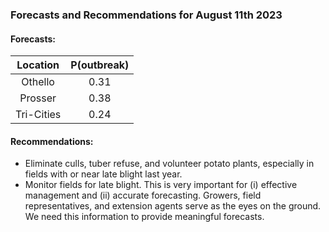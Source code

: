 ###  Forecasts and Recommendations for August 11th 2023
#### Forecasts:

| Location | P(outbreak) |
| :---: | :---: |
| Othello | 0.31 |
| Prosser | 0.38 |
| Tri-Cities | 0.24 |

#### Recommendations:

* Eliminate culls, tuber refuse, and volunteer potato plants, especially in fields with or near late blight last year.
* Monitor fields for late blight. This is very important for (i) effective management and (ii) accurate forecasting. Growers, field representatives, and extension agents serve as the eyes on the ground. We need this information to provide meaningful forecasts.
